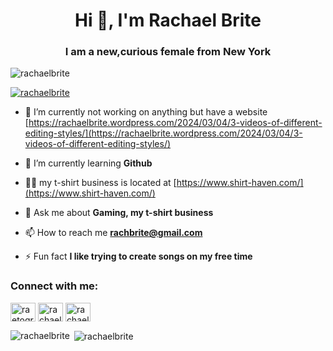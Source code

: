 <h1 align="center">Hi 👋, I'm Rachael Brite</h1>
<h3 align="center">I am a new,curious female from New York</h3>

<p align="left"> <img src="https://komarev.com/ghpvc/?username=rachaelbrite&label=Profile%20views&color=0e75b6&style=flat" alt="rachaelbrite" /> </p>

<p align="left"> <a href="https://github.com/ryo-ma/github-profile-trophy"><img src="https://github-profile-trophy.vercel.app/?username=rachaelbrite" alt="rachaelbrite" /></a> </p>

- 🔭 I’m currently not working on anything but have a website [https://rachaelbrite.wordpress.com/2024/03/04/3-videos-of-different-editing-styles/](https://rachaelbrite.wordpress.com/2024/03/04/3-videos-of-different-editing-styles/)

- 🌱 I’m currently learning **Github**

- 👨‍💻 my t-shirt business is located at [https://www.shirt-haven.com/](https://www.shirt-haven.com/)

- 💬 Ask me about **Gaming, my t-shirt business**

- 📫 How to reach me **rachbrite@gmail.com**

- ⚡ Fun fact **I like trying to create songs on my free time**

<h3 align="left">Connect with me:</h3>
<p align="left">
<a href="https://instagram.com/raetographer" target="blank"><img align="center" src="https://raw.githubusercontent.com/rahuldkjain/github-profile-readme-generator/master/src/images/icons/Social/instagram.svg" alt="raetographer" height="30" width="40" /></a>
<a href="https://www.youtube.com/c/rachael brite" target="blank"><img align="center" src="https://raw.githubusercontent.com/rahuldkjain/github-profile-readme-generator/master/src/images/icons/Social/youtube.svg" alt="rachael brite" height="30" width="40" /></a>
<a href="https://discord.gg/rachaelraiden" target="blank"><img align="center" src="https://raw.githubusercontent.com/rahuldkjain/github-profile-readme-generator/master/src/images/icons/Social/discord.svg" alt="rachaelraiden" height="30" width="40" /></a>
</p>

<p><img align="left" src="https://github-readme-stats.vercel.app/api/top-langs?username=rachaelbrite&show_icons=true&locale=en&layout=compact" alt="rachaelbrite" /></p>

<p>&nbsp;<img align="center" src="https://github-readme-stats.vercel.app/api?username=rachaelbrite&show_icons=true&locale=en" alt="rachaelbrite" /></p>
